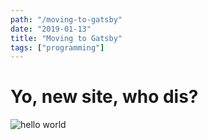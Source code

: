 ```yaml
---
path: "/moving-to-gatsby"
date: "2019-01-13"
title: "Moving to Gatsby"
tags: ["programming"]
---
```


# Yo, new site, who dis?



![hello world](./venveo.png)